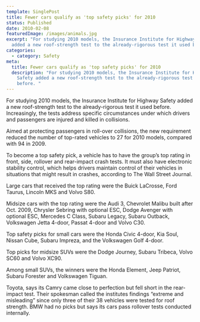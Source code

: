 ```yaml
---
template: SinglePost
title: Fewer cars qualify as 'top safety picks' for 2010
status: Published
date: 2010-02-08
featuredImage: /images/animals.jpg
excerpt: "For studying 2010 models, the Insurance Institute for Highway Safety
  added a new roof-strength test to the already-rigorous test it used before. "
categories:
  - category: Safety
meta:
  title: Fewer cars qualify as 'top safety picks' for 2010
  description: "For studying 2010 models, the Insurance Institute for Highway
    Safety added a new roof-strength test to the already-rigorous test it used
    before. "
---
```

<!--StartFragment-->

For studying 2010 models, the Insurance Institute for Highway Safety added a new roof-strength test to the already-rigorous test it used before. Increasingly, the tests address specific circumstances under which drivers and passengers are injured and killed in collisions.

Aimed at protecting passengers in roll-over collisions, the new requirement reduced the number of top-rated vehicles to 27 for 2010 models, compared with 94 in 2009.

To become a top safety pick, a vehicle has to have the group’s top rating in front, side, rollover and rear-impact crash tests. It must also have electronic stability control, which helps drivers maintain control of their vehicles in situations that might result in crashes, according to The Wall Street Journal.

Large cars that received the top rating were the Buick LaCrosse, Ford Taurus, Lincoln MKS and Volvo S80.

Midsize cars with the top rating were the Audi 3, Chevrolet Malibu built after Oct. 2009, Chrysler Sebring with optional ESC, Dodge Avenger with optional ESC, Mercedes C Class, Subaru Legacy, Subaru Outback, Volkswagen Jetta 4-door, Passat 4-door and Volvo C30.

Top safety picks for small cars were the Honda Civic 4-door, Kia Soul, Nissan Cube, Subaru Impreza, and the Volkswagen Golf 4-door.

Top picks for midsize SUVs were the Dodge Journey, Subaru Tribeca, Volvo SC60 and Volvo XC90.

Among small SUVs, the winners were the Honda Element, Jeep Patriot, Subaru Forester and Volkswagen Tiguan.

Toyota, says its Camry came close to perfection but fell short in the rear-impact test. Their spokesman called the institutes findings “extreme and misleading” since only three of their 38 vehicles were tested for roof strength. BMW had no picks but says its cars pass rollover tests conducted internally.

<!--EndFragment-->
